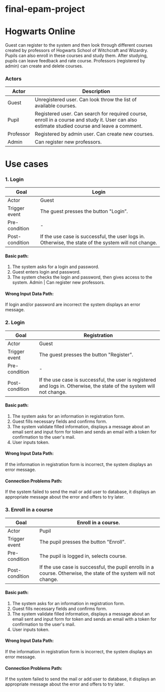 # final-epam-project

# Hogwarts Online #

Guest can register to the system and then look through different courses created by professors of Hogwarts School of Witchcraft and Wizardry.
Pupils can also enroll in these courses and study them. After studying, pupils can leave feedback and rate course. Professors (registered by admin) can create and delete courses.

### Actors ###

Actor | Description | 
--- | --- |
Guest | Unregistered user. Can look throw the list of available courses.
Pupil | Registered user. Can search for required course, enroll in a course and study it. User can also estimate studied course and leave a comment.
Professor | Registered by admin user. Can create new courses.
Admin | Can register new professors.

# Use cases

### 1. Login

Goal | Login
--- | --- |
Actor | Guest | 
Trigger event | The guest presses the button "Login”.
Pre-condition | -
Post-condition | If the use case is successful, the user logs in. Otherwise, the state of the system will not change.
#### Basic path:
1. The system asks for a login and password.
2. Guest enters login and password.
3. The system checks the login and password, then gives access to the system.
Admin | Can register new professors. 
   
#### Wrong Input Data Path:

If login and/or password are incorrect the system displays an error message.


### 2. Login

Goal | Registration
--- | --- |
Actor | Guest | 
Trigger event | The guest presses the button "Register”.
Pre-condition | -
Post-condition | If the use case is successful, the user is registered and logs in. Otherwise, the state of the system will not change.
#### Basic path:
1. The system asks for an information in registration form.
2. Guest fills necessary fields and confirms form.
3. The system validate filled information, displays a message about an email sent and input form for token and sends an email with a token for confirmation to the user's mail.
4. User inputs token.
   
#### Wrong Input Data Path:
   
If the information in registration form is incorrect, the system displays an error message.
   
#### Connection Problems Path:

If the system failed to send the mail or add user to database, it displays an appropriate message about the error and offers to try later.

### 3. Enroll in a course

Goal | Enroll in a course.
--- | --- |
Actor | Pupil | 
Trigger event | The pupil presses the button "Enroll”.
Pre-condition | The pupil is logged in, selects course.
Post-condition | If the use case is successful, the pupil enrolls in a course. Otherwise, the state of the system will not change.
#### Basic path:
1. The system asks for an information in registration form.
3. Guest fills necessary fields and confirms form.
4. The system validate filled information, displays a message about an email sent and input form for token and sends an email with a token for confirmation to the user's mail.
5. User inputs token.

#### Wrong Input Data Path:
If the information in registration form is incorrect, the system displays an error message.

#### Connection Problems Path:
If the system failed to send the mail or add user to database, it displays an appropriate message about the error and offers to try later.
